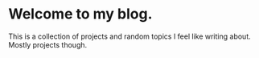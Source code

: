 # Welcome to my blog.


This is a collection of projects and random topics I feel like writing about. Mostly projects though.
